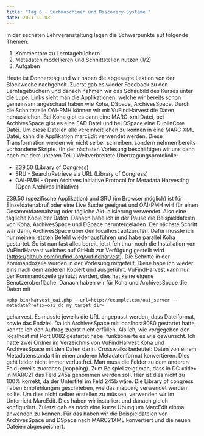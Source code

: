 ```yaml
---
title: "Tag 6 - Suchmaschinen und Discovery-Systeme "
date: 2021-12-03
---
```


In der sechsten Lehrveranstaltung lagen die Schwerpunkte auf folgende Themen:
1.	Kommentare zu Lerntagebüchern
2.	Metadaten modellieren und Schnittstellen nutzen (1/2)
3.	Aufgaben

Heute ist Donnerstag und wir haben die abgesagte Lektion von der Blockwoche nachgeholt.
Zuerst gab es wieder Feedback zu den Lerntagebüchern und danach nahmen wir das Schaubild des Kurses unter die Lupe.
Links sieht man die Applikationen, welche wir bereits schon gemeinsam angeschaut haben wie Koha, DSpace, ArchivesSpace. Durch die Schnittstelle OAI-PMH können wir mit VuFindHarvest die Daten herausziehen. Bei Koha gibt es dann eine MARC-xml Datei, bei ArchivesSpace gibt es eine EAD Datei und bei DSpace eine DublinCore Datei. Um diese Dateien alle vereinheitlichen zu können in eine MARC XML Datei, kann die Applikation marcEdit verwendet werden. Diese Transformation werden wir nicht selber schreiben, sondern nehmen bereits vorhandene Skripte. (In der nächsten Vorlesung beschäftigen wir uns dann noch mit dem unteren Teil.)
Weitverbreitete Übertragungsprotokolle:
- Z39.50 (Library of Congress)
- SRU - Search/Retrieve via URL (Library of Congress)
- OAI-PMH - Open Archives Initiative Protocol for Metadata Harvesting (Open Archives Initiative)

Z39.50 (spezifische Applikation) und SRU (im Browser möglich) ist für Einzeldatenabruf oder eine Live Suche geeignet und OAI-PMH wirf für einen Gesammtdatenabzug oder tägliche Aktualisierung verwendet. Also eine tägliche Kopie der Daten.
Danach habe ich in der Pause die Beispieldateien von Koha, ArchivesSpace und DSpace heruntergeladen. Der nächste Schritt war dann, ArchivesSpace über den localhost aufzurufen. Dafür musste ich nur meinen letzten Befehl wieder ausführen und habe parallel Koha gestartet.  So ist nun fast alles bereit, jetzt fehlt nur noch die Installation von VuFindHarvest welches auf GitHub zur Verfügung gestellt wird (https://github.com/vufind-org/vufindharvest). Die Schritte in der Kommandozeile wurden in der Vorlesung mitgeteilt. Diese habe ich wieder eins nach dem anderen Kopiert und ausgeführt. VuFindHarvest kann nur per Kommandozeile genutzt werden, dies hat keine eigene Benutzeroberfläche. Danach haben wir für Koha und ArchivesSpace die Daten mit 
```` 
«php bin/harvest_oai.php --url=http://example.com/oai_server --metadataPrefix=oai_dc my_target_dir» 
```` 
geharvest. Es musste jeweils die URL angepasst werden, dass Dateiformat, sowie das Endziel. Da ich ArchivesSpace mit localhost8080 gestartet hatte, konnte ich den Auftrag zuerst nicht erfüllen. Als ich, wie vorgegeben den localhost mit Port 8082 gestartet habe, funktionierte es wie gewünscht. Ich hatte zwei Ordner im Verzeichnis von VuFindHarvest Koha und ArchivesSpace mit den Daten darin.
Crosswalks bedeutet: Daten von einem Metadatenstandart in einen anderen Metadatenformat konvertieren. Dies geht leider nicht immer verlustfrei. Man muss die Felder zu dem anderen Feld jeweils zuordnen (mapping). Zum Beispiel zeigt man, dass in DC «title» in MARC21 das Feld 245a genommen werden soll. Hier ist dies nicht zu 100% korrekt, da der Untertitel im Feld 245b wäre. Die Library of congress haben Empfehlungen geschrieben, wie das mapping verwendet werden sollte. Um dies nicht selber erstellen zu müssen, verwenden wir im Unterricht MarcEdit. Dies haben wir installiert und danach gleich konfiguriert. Zuletzt gab es noch eine kurze Übung um MarcEdit einmal anwenden zu können. Für das haben wir die Beispieldateien von ArchivesSpace und DSpace nach MARC21XML konvertiert und die neuen Dateien abgespeichert. 
